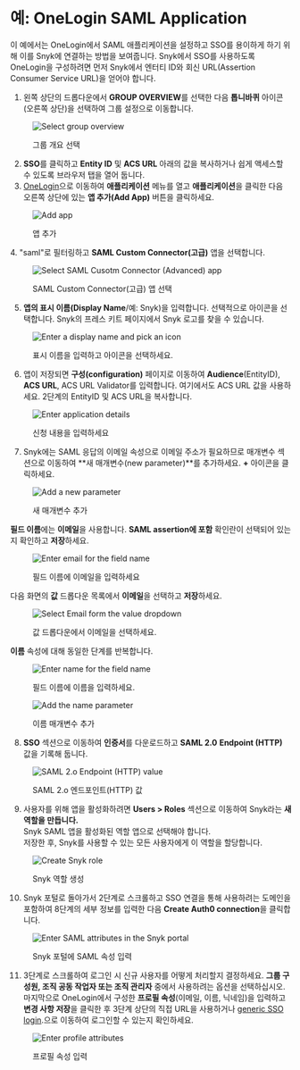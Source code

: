 # 예: OneLogin SAML Application

이 예에서는 OneLogin에서 SAML 애플리케이션을 설정하고 SSO를 용이하게 하기 위해 이를 Snyk에 연결하는 방법을 보여줍니다. Snyk에서 SSO를 사용하도록 OneLogin을 구성하려면 먼저 Snyk에서 엔터티 ID와 회신 URL(Assertion Consumer Service URL)을 얻어야 합니다.

1. 왼쪽 상단의 드롭다운에서 **GROUP OVERVIEW**를 선택한 다음 **톱니바퀴** 아이콘(오른쪽 상단)을 선택하여 그룹 설정으로 이동합니다.

<figure><img src="https://lh5.googleusercontent.com/nHeI8z3TliigfUaI1lTr46yVvgIYd18vjAf9kVwMgVgcV_X4S6bBJDCNjiOppGQVstJ-XtDD6ZK0ErVzMIj8yXZafaJk4Tu8JKoilGAOuddSRHsIKdpDasnviWAYK50NWFrAU9GTGMVqD_gGSe1pTOI" alt="Select group overview"><figcaption><p>그룹 개요 선택</p></figcaption></figure>

2. **SSO**를 클릭하고 **Entity ID** 및 **ACS URL** 아래의 값을 복사하거나 쉽게 액세스할 수 있도록 브라우저 탭을 열어 둡니다.
3. [OneLogin](https://www.onelogin.com/)으로 이동하여 **애플리케이션** 메뉴를 열고 **애플리케이션**을 클릭한 다음 오른쪽 상단에 있는 **앱 추가(Add App)** 버튼을 클릭하세요.

<figure><img src="https://lh4.googleusercontent.com/eWStu1dJQcV618MFMWswLT-88RtDQU4XV-dR25IxjMi_lZpvmgQ97FmF3wJlbWHSVG-kNYCfI7Nis0mB050nXeQJKvsw34irMC7fB_XYYu3GivpfmN-d775-3p64qcBSY0Q5ZfsDahcu_YLHuvem5XM" alt="Add app"><figcaption><p>앱 추가</p></figcaption></figure>

4\. "saml"로 필터링하고 **SAML Custom Connector(고급)** 앱을 선택합니다.

<figure><img src="https://lh5.googleusercontent.com/NcVS2ScxD3_3l464zhgBhVuxC6hpJLyJy7y5c5uyoYv0cfyY5izIiMnmYQIlrerUusud7bbIpFJjQeSHnDHH7v5CbnVhzBwm8qpoO9ryfpCC8WGo4sw3OpDU1SwZWXHaPtSR1-sGX103CoaugXPEI1w" alt="Select SAML Cusotm Connector (Advanced) app"><figcaption><p>SAML Custom Connector(고급) 앱 선택</p></figcaption></figure>

5. **앱의 표시 이름(Display Name**/예: Snyk)을 입력합니다. 선택적으로 아이콘을 선택합니다. Snyk의 프레스 키트 페이지에서 Snyk 로고를 찾을 수 있습니다.

<figure><img src="https://lh6.googleusercontent.com/Ar8VZnNLeqHKP0wgAZYFT4jNo87CTiiNkc4driJsI-ipg8vy13uN_z3CsFGmtnaxbJbpWciw7VH88nzLch68f-jiJOUqbPaiLHJxYZN7F6MZ374IJqzJC7Jj-_ijJefZ3zbvmPtOikZRzHpbln8EtZg" alt="Enter a display name and pick an icon"><figcaption><p>표시 이름을 입력하고 아이콘을 선택하세요.</p></figcaption></figure>

6. 앱이 저장되면 **구성(configuration)** 페이지로 이동하여 **Audience**(EntityID), **ACS URL**, ACS URL Validator를 입력합니다. 여기에서도 ACS URL 값을 사용하세요. 2단계의 EntityID 및 ACS URL을 복사합니다.

<figure><img src="https://lh4.googleusercontent.com/S11TB8rvOOs7abB3bOugmDB041wHIfyFzX9gByH6I12oDLiyiba7ZptPkheT_1wc2hR-QPhiCJgYd4swA_x4zqf1IW-zf2MF7Y4ClvDbgyyX42u12e77_VbQqOow8DPHRVoSFYcecFaHfBj8S3_MKxw" alt="Enter application details"><figcaption><p>신청 내용을 입력하세요</p></figcaption></figure>

7. Snyk에는 SAML 응답의 이메일 속성으로 이메일 주소가 필요하므로 매개변수 섹션으로 이동하여 **새 매개변수(new parameter)**를 추가하세요. **+** 아이콘을 클릭하세요.

<figure><img src="https://lh3.googleusercontent.com/XcsNQ0cEhNE-UTJHK2fOMBEM01KIxR3BHc8Y5M6dQnKHMQQuzJEQ6zuRARY3mXzyw6SPo9miw89pxr2bOPk3NuyMqVZAiIiMxibB0jQlH3kDRuWdkBZmKUKAd_8rdPVgB3Bs1T24HQ--3yRIEKAO_sY" alt="Add a new parameter"><figcaption><p>새 매개변수 추가</p></figcaption></figure>

**필드 이름**에는 **이메일**을 사용합니다. **SAML assertion에 포함** 확인란이 선택되어 있는지 확인하고 **저장**하세요.

<figure><img src="https://lh6.googleusercontent.com/nuR-C1_nGoY87m_fsQUiDhC5dV2nGjyaoyuz_K4uRonw3PB8gWWI3YIvsn0Yp67F2L_yhue-PlaBEYPEsDLjnkvR_hTok-BE4rA4a5xgYWW7Bgu-f44p6J5dSbTVCqZ5lTMHzo2Bpt71Wvt-DCYnpJM" alt="Enter email for the field name"><figcaption><p>필드 이름에 이메일을 입력하세요</p></figcaption></figure>

다음 화면의 **값** 드롭다운 목록에서 **이메일**을 선택하고 **저장**하세요.

<figure><img src="https://lh5.googleusercontent.com/IgUtsnagxiK8GIFB-FomTnlNWoymq-PWpRnsKqeHJebcjiOi9pK6mAdmW7JG-DRQSuzu2-oxjy90SQVJnDLjFE0nZ9Fo0x_lNLsVwceArXqzK2QlRBrTw9xzVsx7URFHeiw4jAzIYqzq9mK0HcIfReY" alt="Select Email form the value dropdown"><figcaption><p>값 드롭다운에서 이메일을 선택하세요.</p></figcaption></figure>

**이름** 속성에 대해 동일한 단계를 반복합니다.

<figure><img src="https://lh6.googleusercontent.com/mdS5fhCGEhI1CzJyUVhyv_Wdp3MiWJb33ImkBrcIparoO9FutqssO0668iiov12--VwevXmpVw8HT0cfMuq2P2Jg6aYX1o-d7ODqajSKLCPY-bI2LEt-lAzytx9u_tejJrJZbRE38lhr1H6lTWWXDfk" alt="Enter name for the field name"><figcaption><p>필드 이름에 이름을 입력하세요.</p></figcaption></figure>

<figure><img src="https://lh6.googleusercontent.com/mqFRW8bqzSEqpNFoHBSXbLsDvTVo0cSbb-B5AjiHd6MaMF6TyKcv1VDIxLMYUbk7CDFGoTzIuNrhssluwVycCV6GLNGAcn8fGRtBE8VSGXQpshmm2L8CrcMm8o1Ve9xPMQ__tSnC9QXBJt3bhxoA0rk" alt="Add the name parameter"><figcaption><p>이름 매개변수 추가</p></figcaption></figure>

8. &#x20;**SSO** 섹션으로 이동하여 **인증서**를 다운로드하고 **SAML 2.0** **Endpoint (HTTP)** 값을 기록해 둡니다.

<figure><img src="https://lh5.googleusercontent.com/qp6ACOk2bxhJiV8PG0XZIHsC_nUIKTCSu6fhPIybQ9FGI4JPWg6gwv72o00Xj1HEfDcQVNRe9jkrtuK0Bzvserc_NVgl0gVFyFozknHJ34dDyqHIceT3xH-iY753ZP7VeDGTS80baRwalnJFFBgKhbE" alt="SAML 2.o Endpoint (HTTP) value"><figcaption><p>SAML 2.o 엔드포인트(HTTP) 값</p></figcaption></figure>

9. 사용자를 위해 앱을 활성화하려면 **Users > Roles** 섹션으로 이동하여 Snyk라는 **새 역할을 만듭니다.**\
   Snyk SAML 앱을 활성화된 역할 앱으로 선택해야 합니다.  \
   저장한 후, Snyk를 사용할 수 있는 모든 사용자에게 이 역할을 할당합니다.

<figure><img src="https://lh4.googleusercontent.com/jZL7kElRSz3PX4LmKkCH1k5vYNCgj2BHqlGHU3dNmJRPIJwQjyMFchWSc6et-m7qeVv2QELr_OWH0IJok0Xwn8OifxWjdfkYqiD2YYs1ubmLBQL2ZM8XAOiPKadNfMSLYoOfMEQ4-JsVCQ0wo0YW4b8" alt="Create Snyk role"><figcaption><p>Snyk 역할 생성</p></figcaption></figure>

10. Snyk 포털로 돌아가서 2단계로 스크롤하고 SSO 연결을 통해 사용하려는 도메인을 포함하여 8단계의 세부 정보를 입력한 다음 **Create Auth0 connection**을 클릭합니다.

<figure><img src="https://lh6.googleusercontent.com/N_sEZ9IrkaSDpmkYVGhHTiSUf1kVL3P1VWBjBhIJfZgraVdifO8zFfS9Y6yQYjNlc5ic9mSimYGfw07-cm7LsweGdlywAAv99LqSz5964wne9EOjB_PvPuE8yhyLf3kvmKhRU6vQKhVsKxiGNR9Mb_E" alt="Enter SAML attributes in the Snyk portal"><figcaption><p>Snyk 포털에 SAML 속성 입력</p></figcaption></figure>

11. 3단계로 스크롤하여 로그인 시 신규 사용자를 어떻게 처리할지 결정하세요. **그룹 구성원, 조직 공동 작업자 또는 조직 관리자** 중에서 사용하려는 옵션을 선택하십시오.\
    마지막으로 OneLogin에서 구성한 **프로필 속성**(이메일, 이름, 닉네임)을 입력하고 **변경 사항 저장**을 클릭한 후 3단계 상단의 직접 URL을 사용하거나 [generic SSO login](https://app.snyk.io/login/sso).으로 이동하여 로그인할 수 있는지 확인하세요.

<figure><img src="https://lh4.googleusercontent.com/OIEztWL9xGSkLQ1yu2jS8IzU1dLWVuX7YJgfTyHYt3aV_pUn53WWc7qOCZvgK0b2M28SmNsTUDtJJZMdQhhA-5kNA2je71LM-AwHwvyd8UyBtPhfHFEnn0rlCmBEM4tppxVXsiLY78KOLJihIMids0E" alt="Enter profile attributes"><figcaption><p>프로필 속성 입력</p></figcaption></figure>
